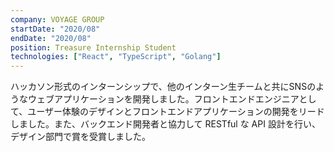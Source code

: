 ```yaml
---
company: VOYAGE GROUP
startDate: "2020/08"
endDate: "2020/08"
position: Treasure Internship Student
technologies: ["React", "TypeScript", "Golang"]
---
```


ハッカソン形式のインターンシップで、他のインターン生チームと共にSNSのようなウェブアプリケーションを開発しました。フロントエンドエンジニアとして、ユーザー体験のデザインとフロントエンドアプリケーションの開発をリードしました。また、バックエンド開発者と協力して RESTful な API 設計を行い、デザイン部門で賞を受賞しました。